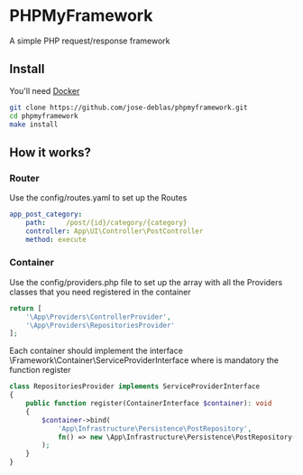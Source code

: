 # PHPMyFramework

A simple PHP request/response framework

## Install

You'll need [Docker](https://www.docker.com/)

```bash
git clone https://github.com/jose-deblas/phpmyframework.git
cd phpmyframework
make install
```

## How it works?

### Router

Use the config/routes.yaml to set up the Routes

```yaml
app_post_category:
    path:     /post/{id}/category/{category}
    controller: App\UI\Controller\PostController
    method: execute
```

### Container

Use the config/providers.php file to set up the array with all the Providers classes that you need registered in the container

```php
return [
    '\App\Providers\ControllerProvider',
    '\App\Providers\RepositoriesProvider'
];
```

Each container should implement the interface \Framework\Container\ServiceProviderInterface where is mandatory the function register

```php
class RepositoriesProvider implements ServiceProviderInterface
{
    public function register(ContainerInterface $container): void
    {
        $container->bind(
            'App\Infrastructure\Persistence\PostRepository',
            fn() => new \App\Infrastructure\Persistence\PostRepository()
        );
    }
}
```
